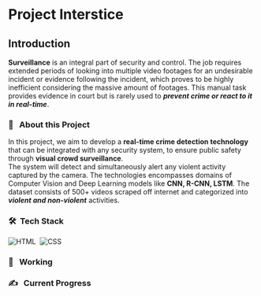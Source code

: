 # Project Interstice
## Introduction
**Surveillance** is an integral part of security and control. The job requires extended periods of looking into multiple video footages for an undesirable incident or evidence following the incident, which proves to be highly inefficient considering the massive amount of footages. This manual task provides evidence in court but is rarely used to ***prevent crime or react to it in real-time***. 
<br>

### 🔭 &nbsp; About this Project
In this project, we aim to develop a **real-time crime detection technology** that can be integrated with any security system, to ensure public safety through **visual crowd surveillance**.<br>
The system will detect and simultaneously alert any violent activity captured by the camera. The technologies encompasses domains of Computer Vision and Deep Learning models like **CNN, R-CNN, LSTM**. The dataset consists of 500+ videos scraped off internet and categorized into ***violent and non-violent*** activities. 
<br>

### 🛠 &nbsp;Tech Stack
 
![HTML](https://img.shields.io/badge/html5%20-%23E34F26.svg?&style=for-the-badge&logo=html5&logoColor=white)&nbsp;
![CSS](https://img.shields.io/badge/css3%20-%231572B6.svg?&style=for-the-badge&logo=css3&logoColor=white)&nbsp;
<br>

### 💼 &nbsp; Working

 

###  ✍️ &nbsp; Current Progress
 
